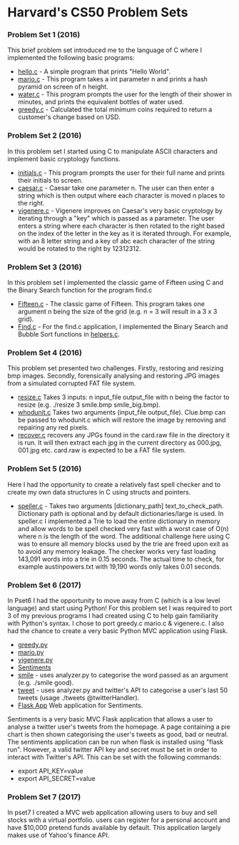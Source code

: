 # Harvard's CS50 Problem Sets

### Problem Set 1 (2016)
This brief problem set introduced me to the language of C where I implemented the following basic programs:
- [hello.c](/pset1/hello.c) - A simple program that prints "Hello World".
- [mario.c](/pset1/mario.c) - This program takes a int parameter n and prints a hash pyramid on screen of n height.
- [water.c](/pset1/water.c) - This program prompts the user for the length of their shower in minutes, and prints the equivalent bottles of water used.
- [greedy.c](/pset1/greedy.c) - Calculated the total minimum coins required to return a customer's change based on USD. 

### Problem Set 2 (2016)
In this problem set I started using C to manipulate ASCII characters and implement basic cryptology functions.
- [initials.c](/pset2/initials.c) - This program prompts the user for their full name and prints their initials to screen.
- [caesar.c](/pset2/caesar.c) - Caesar take one parameter n. The user can then enter a string which is then output where each character is moved n places to the right.
- [vigenere.c](/pset2/vigenere.c) - Vigenere improves on Caesar's very basic cryptology by iterating through a "key" which is passed as a parameter. The user enters a string where each character is then rotated to the right based on the index of the letter in the key as it is iterated through. For example, with an 8 letter string and a key of abc each character of the string would be rotated to the right by 12312312.

### Problem Set 3 (2016)
In this problem set I implemented the classic game of Fifteen using C and the Binary Search function for the program find.c
- [Fifteen.c](/pset3/fifteen/fifteen.c) - The classic game of Fifteen. This program takes one argument n being the size of the grid (e.g. n = 3 will result in a 3 x 3 grid).
- [Find.c](/pset3/find) - For the find.c application, I implemented the Binary Search and Bubble Sort functions in [helpers.c](/pset3/find/helpers.c).

### Problem Set 4 (2016)
This problem set presented two challenges. Firstly, restoring and resizing bmp images. Secondly, forensically analysing and restoring JPG images from a simulated corrupted FAT file system.
- [resize.c](/pset4/bmp/resize.c) Takes 3 inputs: n input_file output_file with n being the factor to resize (e.g. ./resize 3 smile.bmp smile_big.bmp).
- [whodunit.c](/pset4/bmp/whodunit.c) Takes two arguments (input_file output_file). Clue.bmp can be passed to whodunit.c which will restore the image by removing and repairing any red pixels.
- [recover.c](/pset4/jpg/recover.c) recovers any JPGs found in the card.raw file in the directory it is run. It will then extract each jpg in the current directory as 000.jpg, 001.jpg etc. card.raw is expected to be a FAT file system.

### Problem Set 5 (2016)
Here I had the opportunity to create a relatively fast spell checker and to create my own data structures in C using structs and pointers.
- [speller.c](/pset5/speller.c) - Takes two arguments [dictionary_path] text_to_check_path. Dictionary path is optional and by default dictionaries/large is used. In speller.c I implemented a Trie to load the entire dictionary in memory and allow words to be spell checked very fast with a worst case of O(n) where n is the length of the word. The additional challenge here using C was to ensure all memory blocks used by the trie are freed upon exit as to avoid any memory leakage. The checker works very fast loading 143,091 words into a trie in 0.15 seconds. The actual time to check, for example austinpowers.txt with 19,190 words only takes 0.01 seconds.

### Problem Set 6 (2017)
In Pset6 I had the opportunity to move away from C (which is a low level language) and start using Python! For this problem set I was required to port 3 of my previous programs I had created using C to help gain familiarity with Python's syntax. I chose to port greedy.c mario.c & vigenere.c. I also had the chance to create a very basic Python MVC application using Flask.
- [greedy.py](/pset6/greedy.py)
- [mario.py](/pset6/mario.py)
- [vigenere.py](/pset6/vigenere.py)
- [Sentiments](/sentiments)
- [smile](/sentiments/smile) - uses analyzer.py to categorise the word passed as an argument (e.g. ./smile good).
- [tweet](/sentiments/tweet) - uses analyzer.py and twitter's API to categorise a user's last 50 tweets (usage ./tweets @twitterHandler).
- [Flask App](/sentiments/application.py) Web application for Sentiments.

Sentiments is a very basic MVC Flask application that allows a user to analyse a twitter user's tweets from the homepage. A page containing a pie chart is then shown categorising the user's tweets as good, bad or neutral.
The sentiments application can be run when flask is installed using "flask run". However, a valid twitter API key and secret must be set in order to interact with Twitter's API. This can be set with the following commands:
- export API_KEY=value
- export API_SECRET=value

### Problem Set 7 (2017)
In pset7 I created a MVC web application allowing users to buy and sell stocks with a virtual portfolio. users can register for a personal account and have $10,000 pretend funds available by default. This application largely makes use of Yahoo's finance API.

 